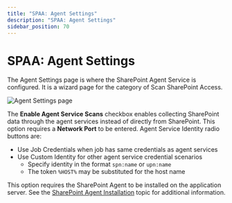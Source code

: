 ```yaml
---
title: "SPAA: Agent Settings"
description: "SPAA: Agent Settings"
sidebar_position: 70
---
```


# SPAA: Agent Settings

The Agent Settings page is where the SharePoint Agent Service is configured. It is a wizard page for
the category of Scan SharePoint Access.

![Agent Settings page](/img/product_docs/accessanalyzer/12.0/admin/datacollector/spaa/agentsettings.webp)

The **Enable Agent Service Scans** checkbox enables collecting SharePoint data through the agent
services instead of directly from SharePoint. This option requires a **Network Port** to be entered.
Agent Service Identity radio buttons are:

- Use Job Credentials when job has same credentials as agent services
- Use Custom Identity for other agent service credential scenarios
    - Specify identity in the format `spn:name` or `upn:name`
    - The token `%HOST%` may be substituted for the host name

This option requires the SharePoint Agent to be installed on the application server. See the
[SharePoint Agent Installation](/docs/accessanalyzer/12.0/install/sharepointagent/overview.md) topic for additional
information.
